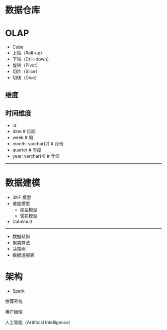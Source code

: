 # 数据仓库

# OLAP

- Cube
- 上钻（Roll-up）
- 下钻（Drill-down）
- 旋转（Pivot）
- 切片（Slice）
- 切块（Dice）

## 维度

## 时间维度

- id
- date # 日期
- week # 周 
- month: varchar(2) # 月份
- quarter # 季度
- year: varchar(4) # 年份

---

# 数据建模

- 3NF 模型
- 维度模型
  - 星型模型
  - 雪花模型
- DataVault

---

- 数据倾斜
- 聚类算法
- 决策树
- 数据透视表

# 架构

- Spark


推荐系统

用户画像

人工智能（Artificial Intelligence）

